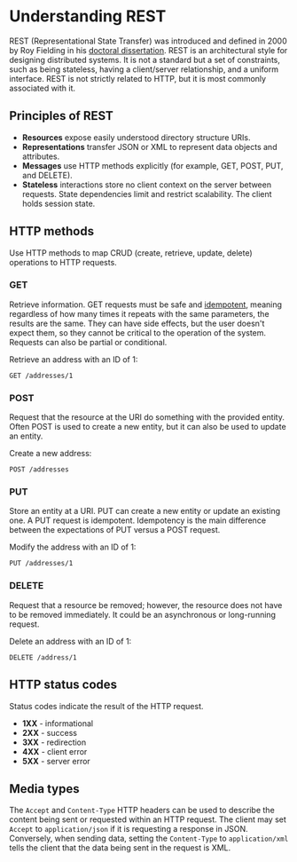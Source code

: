 # Understanding REST

REST (Representational State Transfer) was introduced and defined in 2000 by Roy Fielding in his [doctoral dissertation](http://www.ics.uci.edu/~fielding/pubs/dissertation/top.htm). REST is an architectural style for designing distributed systems. It is not a standard but a set of constraints, such as being stateless, having a client/server relationship, and a uniform interface. REST is not strictly related to HTTP, but it is most commonly associated with it.

## Principles of REST

 - **Resources** expose easily understood directory structure URIs.
 - **Representations** transfer JSON or XML to represent data objects and attributes.
 - **Messages** use HTTP methods explicitly (for example, GET, POST, PUT, and DELETE).
 - **Stateless** interactions store no client context on the server between requests. State dependencies limit and restrict scalability. The client holds session state.


## HTTP methods

Use HTTP methods to map CRUD (create, retrieve, update, delete) operations to HTTP requests.


### GET

Retrieve information. GET requests must be safe and [idempotent](http://en.wikipedia.org/wiki/Idempotence#Computer_science_meaning), meaning regardless of how many times it repeats with the same parameters, the results are the same. They can have side effects, but the user doesn't expect them, so they cannot be critical to the operation of the system. Requests can also be partial or conditional.

Retrieve an address with an ID of 1:

```
GET /addresses/1
```

### POST

Request that the resource at the URI do something with the provided entity. Often POST is used to create a new entity, but it can also be used to update an entity.

Create a new address:

```
POST /addresses
```

### PUT

Store an entity at a URI. PUT can create a new entity or update an existing one. A PUT request is idempotent. Idempotency is the main difference between the expectations of PUT versus a POST request.

Modify the address with an ID of 1:

```
PUT /addresses/1
```

### DELETE

Request that a resource be removed; however, the resource does not have to be removed immediately. It could be an asynchronous or long-running request.

Delete an address with an ID of 1:

```
DELETE /address/1
```


## HTTP status codes

Status codes indicate the result of the HTTP request.

 - **1XX** - informational
 - **2XX** - success
 - **3XX** - redirection
 - **4XX** - client error
 - **5XX** - server error


## Media types

The `Accept` and `Content-Type` HTTP headers can be used to describe the content being sent or requested within an HTTP request. The client may set `Accept` to `application/json` if it is requesting a response in JSON. Conversely, when sending data, setting the `Content-Type` to `application/xml` tells the client that the data being sent in the request is XML.
